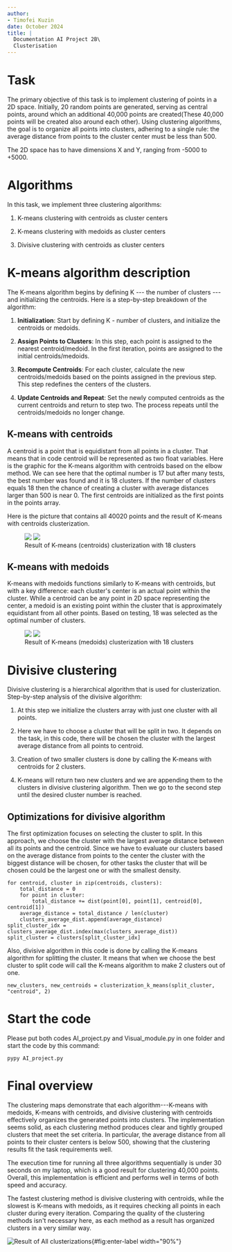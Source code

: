 ```yaml
---
author:
- Timofei Kuzin
date: October 2024
title: |
  Documentation AI Project 2B\
  Clusterisation
---
```


# Task

The primary objective of this task is to implement clustering of points
in a 2D space. Initially, 20 random points are generated, serving as
central points, around which an additional 40,000 points are
created(These 40,000 points will be created also around each other).
Using clustering algorithms, the goal is to organize all points into
clusters, adhering to a single rule: the average distance from points to
the cluster center must be less than 500.

The 2D space has to have dimensions X and Y, ranging from -5000 to
+5000.

# Algorithms

In this task, we implement three clustering algorithms:

1.  K-means clustering with centroids as cluster centers

2.  K-means clustering with medoids as cluster centers

3.  Divisive clustering with centroids as cluster centers

# K-means algorithm description

The K-means algorithm begins by defining K --- the number of clusters
--- and initializing the centroids. Here is a step-by-step breakdown of
the algorithm:

1.  **Initialization**: Start by defining K - number of clusters, and
    initialize the centroids or medoids.

2.  **Assign Points to Clusters**: In this step, each point is assigned
    to the nearest centroid/medoid. In the first iteration, points are
    assigned to the initial centroids/medoids.

3.  **Recompute Centroids**: For each cluster, calculate the new
    centroids/medoids based on the points assigned in the previous step.
    This step redefines the centers of the clusters.

4.  **Update Centroids and Repeat**: Set the newly computed centroids as
    the current centroids and return to step two. The process repeats
    until the centroids/medoids no longer change.

## K-means with centroids

A centroid is a point that is equidistant from all points in a cluster.
That means that in code centroid will be represented as two float
variables. Here is the graphic for the K-means algorithm with centroids
based on the elbow method. We can see here that the optimal number is 17
but after many tests, the best number was found and it is 18 clusters.
If the number of clusters equals 18 then the chance of creating a
cluster with average distances larger than 500 is near 0. The first
centroids are initialized as the first points in the points array.

Here is the picture that contains all 40020 points and the result of
K-means with centroids clusterization.

<figure id="fig:centroid-clusters">
<img src="centroel.png" />
<img src="myplot2.png" />
<figcaption>Result of K-means (centroids) clusterization with 18
clusters</figcaption>
</figure>

## K-means with medoids

K-means with medoids functions similarly to K-means with centroids, but
with a key difference: each cluster's center is an actual point within
the cluster. While a centroid can be any point in 2D space representing
the center, a medoid is an existing point within the cluster that is
approximately equidistant from all other points. Based on testing, 18
was selected as the optimal number of clusters.

<figure id="fig:medoid-clusters">
<img src="medoel.png" />
<img src="Screenshot 2024-11-02 at 20.21.21.png" />
<figcaption>Result of K-means (medoids) clusterization with 18
clusters</figcaption>
</figure>

# Divisive clustering

Divisive clustering is a hierarchical algorithm that is used for
clusterization. Step-by-step analysis of the divisive algorithm:

1.  At this step we initialize the clusters array with just one cluster
    with all points.

2.  Here we have to choose a cluster that will be split in two. It
    depends on the task, in this code, there will be chosen the cluster
    with the largest average distance from all points to centroid.

3.  Creation of two smaller clusters is done by calling the K-means with
    centroids for 2 clusters.

4.  K-means will return two new clusters and we are appending them to
    the clusters in divisive clustering algorithm. Then we go to the
    second step until the desired cluster number is reached.

## Optimizations for divisive algorithm

The first optimization focuses on selecting the cluster to split. In
this approach, we choose the cluster with the largest average distance
between all its points and the centroid. Since we have to evaluate our
clusters based on the average distance from points to the center the
cluster with the biggest distance will be chosen, for other tasks the
cluster that will be chosen could be the largest one or with the
smallest density.
```cython
for centroid, cluster in zip(centroids, clusters):
    total_distance = 0
    for point in cluster:
        total_distance += dist(point[0], point[1], centroid[0], centroid[1])
    average_distance = total_distance / len(cluster)
    clusters_average_dist.append(average_distance)
split_cluster_idx = clusters_average_dist.index(max(clusters_average_dist))
split_cluster = clusters[split_cluster_idx]
```

Also, divisive algorithm in this code is done by calling the K-means
algorithm for splitting the cluster. It means that when we choose the
best cluster to split code will call the K-means algorithm to make 2
clusters out of one.
```cython
new_clusters, new_centroids = clusterization_k_means(split_cluster, "centroid", 2)
```

# Start the code

Please put both codes AI_project.py and Visual_module.py in one folder
and start the code by this command:

    pypy AI_project.py

# Final overview

The clustering maps demonstrate that each algorithm---K-means with
medoids, K-means with centroids, and divisive clustering with centroids
effectively organizes the generated points into clusters. The
implementation seems solid, as each clustering method produces clear and
tightly grouped clusters that meet the set criteria. In particular, the
average distance from all points to their cluster centers is below 500,
showing that the clustering results fit the task requirements well.

The execution time for running all three algorithms sequentially is
under 30 seconds on my laptop, which is a good result for clustering
40,000 points. Overall, this implementation is efficient and performs
well in terms of both speed and accuracy.

The fastest clustering method is divisive clustering with centroids,
while the slowest is K-means with medoids, as it requires checking all
points in each cluster during every iteration. Comparing the quality of
the clustering methods isn't necessary here, as each method as a result
has organized clusters in a very similar way.

![Result of All clusterizations](ALL.png){#fig:enter-label width="90%"}
